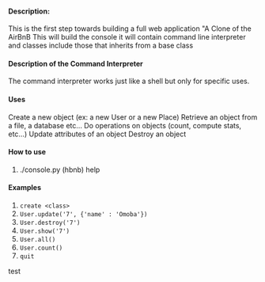 #### Description:
This is the first step towards building a full web application "A Clone of the AirBnB
This will build the console it will contain command line interpreter and classes include those that inherits from a base class

#### Description of the Command Interpreter
The command interpreter works just like a shell but only for specific uses.
#### Uses
Create a new object (ex: a new User or a new Place)
Retrieve an object from a file, a database etc…
Do operations on objects (count, compute stats, etc…)
Update attributes of an object
Destroy an object
#### How to use
1. ./console.py
(hbnb) help
#### Examples
1. `create <class>`
2. `User.update('7', {'name' : 'Omoba'})`
3. `User.destroy('7')`
4. `User.show('7')`
5. `User.all()`
6. `User.count()`
7. `quit`

test

